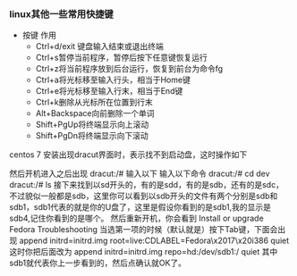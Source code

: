 ### linux其他一些常用快捷键

* 按键	作用
  * Ctrl+d/exit 键盘输入结束或退出终端
  * Ctrl+s暂停当前程序，暂停后按下任意键恢复运行
  * Ctrl+z将当前程序放到后台运行，恢复到前台为命令fg
  * Ctrl+a将光标移至输入行头，相当于Home键
  * Ctrl+e将光标移至输入行末，相当于End键
  * Ctrl+k删除从光标所在位置到行末
  * Alt+Backspace向前删除一个单词
  * Shift+PgUp将终端显示向上滚动
  * Shift+PgDn将终端显示向下滚动




centos 7 安装出现dracut界面时，表示找不到启动盘，这时操作如下

然后开机进入之后出现
dracut:/#
输入以下
输入以下命令
dracut:/# cd dev
dracut:/# ls
接下来找到以sd开头的，有的是sdd，有的是sdb，还有的是sdc，不过貌似一般都是sdb，这里你可以看到以sdb开头的文件有两个分别是sdb和sdb1，sdb1代表的就是你的U盘了，这里是假设你看到的是sdb1,我的显示是sdb4,记住你看到的是哪个。
然后重新开机，你会看到
Install or upgrade Fedora
Troubleshooting
当选第一项的时候（默认就是）按下Tab键，下面会出现
append initrd=initrd.img root=live:CDLABEL=Fedora\x2017\x20i386 quiet
这时你把后面改为
append initrd=initrd.img repo=hd:/dev/sdb1:/ quiet
其中sdb1就代表你上一步看到的，然后点确认就OK了。